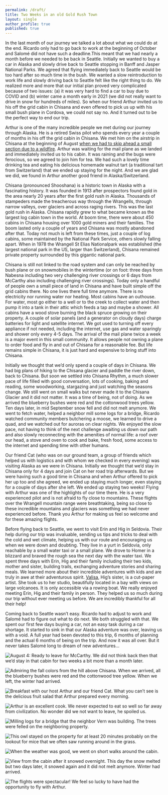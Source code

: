 ```yaml
---
permalink: /draft/
title: Two Weeks in an old Gold Rush Town
layout: single
author_profile: true
published: true
---
```

In the last month of our journey we talked a lot about what we could do at the end. Ricardo only had to go back to work at the beginning of October and Salomé did not have such a deadline.This meant that we had nearly a month before we needed to be back in Seattle. Initially we wanted to buy a car in Alaska and slowly drive back to Seattle stopping in Banff and Jasper National Parks. We agreed that flying immediately back to Seattle would be too hard after so much time in the bush. We wanted a slow reintroduction to work life and slowly driving back to Seattle felt like the right thing to do. We realized more and more that our initial plan proved very complicated because of two issues: (a) it was very hard to find a car to buy due to COVID and (b) winter came a month early in 2021 (we did not really want to drive in snow for hundreds of miles). So when our friend Arthur invited us to his off the grid cabin in Chisana and even offered to pick us up with his small bush plane in Cordova, we could not say no. And it turned out to be the perfect way to end our trip.

Arthur is one of the many incredible people we met during our journey through Alaska. He is a retired Swiss pilot who spends every year a couple of months in his off the grid cabin in Chisana. We met him on the airstrip in Chisana at the beginning of August [when we had to skip ahead a small section due to a wildfire](http://north2arctic.com/mccarthy/). Arthur was waiting for the mail plane as we landed and immediately invited us to his cabin. It was raining and the bugs were ferocious, so we agreed to join him for tea. We had such a lovely time drinking tea and eating his delicious homemade walnut tart (a traditional tart from Switzerland) that we ended up staying for the night. And we are glad we did, we found in Arthur another good friend in Alaska/Switzerland.

Chisana (pronounced Shooshana) is a historic town in Alaska with a fascinating history. It was founded in 1913 after prospectors found gold in the area nearly 20 years after the first gold rush in Alaska. Thousands of stampeders made the treacherous way through the Wrangells, through narrow valleys, over glaciers and across raging rivers. This was the last gold rush in Alaska. Chisana rapidly grew to what became known as the largest log cabin town in the world. At boom time, there were about 450 cabins in Chisana housing over 1000 gold miners and their families. The boom lasted only a couple of years and Chisana was mostly abandoned after that. Today not much is left from these times, just a couple of log cabins, some maintained by the National Park Service, others slowly falling apart. When in 1978 the Wrangell St Elias Nationalpark was established (the largest national park in the US, larger than Switzerland), Chisana remained private property surrounded by this gigantic national park.

Chisana is still not linked to the road system and can only be reached by bush plane or on snowmobiles in the wintertime (or on foot: three days from Nabesna including two very challenging river crossings or 6 days from McCarthy also including challenging river crossings). Today only a handful of people own a small piece of land in Chisana and have built simple off the grid cabins there. No one lives there full time anymore. There is no electricity nor running water nor heating. Most cabins have an outhouse. For water, most go either to a well or to the creek to collect water and then pump it into a tank in their attic which feeds a tap and maybe a shower. All cabins have a wood stove burning the black spruce growing on their property. A couple of solar panels (and a generator on cloudy days) charge batteries for light and satellite internet. We got used to turning off every appliance if not needed, including the internet, use gas and water sparingly and shower only every 4-5 days. The arrival of the mail plane twice a week is a major event in this small community. It allows people not owning a plane to order food and fly in and out of Chisana for a reasonable fee. But life remains simple in Chisana, it is just hard and expensive to bring stuff into Chisana.

Initially we thought that we’d only spend a couple of days in Chisana. We had big plans of hiking to the Chisana glacier and paddle the river down, back to Chisana. But soon we settled into Chisana Rhythm, a much slower pace of life filled with good conversation, lots of cooking, baking and reading, some woodworking, stargazing and just watching the seasons change. We still went on small walks but never made it to the Chisana Glacier and it did not matter. It was a time of being, not of doing. As we arrived the blueberry bushes were red and the cottonwood trees yellow. Ten days later, in mid September snow fell and did not melt anymore. We went to fetch water, helped a neighbor mill some logs for a bridge, Ricardo watched community members butchering a moose, we learned to drive a quad, and we watched out for auroras on clear nights. We enjoyed the slow pace, not having to think of the next challenge awaiting us down our path and also slowly reconnecting with the amenities of normal life: a roof over our head, a stove and oven to cook and bake, fresh food, some access to the internet and spending time with other humans. 

Our friend Cat (who was on our ground team, a group of friends which helped us with logistics and with whom we checked in every evening) was visiting Alaska as we were in Chisana. Initially we thought that we’d stay in Chisana only for 4 days and join Cat on her road trip afterwards. But we were having such a good time in Chisana and when Arthur offered to pick her up too and she agreed, we ended up staying much longer, even staying for a couple of days after she left. We ended up staying two weeks! Flying with Arthur was one of the highlights of our time there. He is a very experienced pilot and is not afraid to fly close to mountains. These flights over the Wrangell mountain range were breathtaking, being so close to these incredible mountains and glaciers was something we had never experienced before. Thank you Arthur for making us feel so welcome and for these amazing flights. 

Before flying back to Seattle, we went to visit Erin and Hig in Seldovia. Their help during our trip was invaluable, sending us tips and tricks to deal with the cold and wet climate, helping us with our route and encouraging us when we were down and doubting. They live in a yurt in Seldovia, only reachable by a small water taxi or a small plane. We drove to Homer in a blizzard and braved the rough sea the next day with the water taxi. We spent three days with Erin, Hig and their family including their two kids, mother and sister, building trails, exchanging adventure stories and sharing meals. We learned more about their incredible adventures with kids and are truly in awe at their adventurous spirit. [Valisa](https://www.youtube.com/watch?v=qe1by13oDT4), Hig’s sister, is a cut-paper artist. She took us to her studio, beautifully located in a bay with views on large volcanoes. It is only accessible via a rowing boat. We really enjoyed meeting Erin, Hig and their family in person. They helped us so much during our trip without ever meeting us before. We are incredibly thankful for all their help!

Coming back to Seattle wasn’t easy. Ricardo had to adjust to work and Salomé had to figure out what to do next. We both struggled with that. We spent our first few days buying a car, not an easy task during a car shortage. It started to sink in that our Alaska adventure was over, leaving us with a void. A full year had been devoted to this trip, 6 months of planning and the actual 6 months of being on the trip. And now it was all over. But it never takes Salomé long to dream of new adventures… 

![August 4: Ready to leave for McCarthy. We did not think back then that we’d stay in that cabin for two weeks a bit more than a month later.]({{site.baseurl}}/assets/images/2022-02-01/August.jpg)

![Admiring the fall colors from the hill above Chisana. When we arrived, all the blueberry bushes were red and the cottonwood tree yellow. When we left, the winter had arrived.]({{site.baseurl}}/assets/images/2022-02-01/FallColors.JPG)

![Breakfast with our host Arthur and our friend Cat. What you can’t see is the delicious fruit salad that Arthur prepared every morning.]({{site.baseurl}}/assets/images/2022-02-01/breakfast.jpg)

![Arthur is an excellent cook. We never expected to eat so well so far away from civilization. No wonder did we not want to leave, he spoiled us.]({{site.baseurl}}/assets/images/2022-02-01/SalmonStarter.jpg)

![Milling logs for a bridge that the neighbor Vern was building. The trees were felled on the neighboring property.]({{site.baseurl}}/assets/images/2022-02-01/Woodworking.jpg)

![This owl stayed on the property for at least 20 minutes probably on the lookout for mice that we often saw running around in the grass.]({{site.baseurl}}/assets/images/2022-02-01/Owl.JPG)

![When the weather was good, we went on short walks around the cabin.]({{site.baseurl}}/assets/images/2022-02-01/walk.jpg)

![View from the cabin after it snowed overnight. This day the snow melted but two days later, it snowed again and it did not melt anymore. Winter had arrived. ]({{site.baseurl}}/assets/images/2022-02-01/snow.jpg)

![The flights were spectacular! We feel so lucky to have had the opportunity to fly with Arthur.]({{site.baseurl}}/assets/images/2022-02-01/ViewFlight.JPG)


